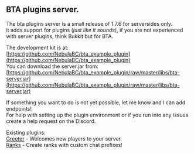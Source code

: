 BTA plugins server.
----------

The bta plugins server is a small release of 1.7.6 for serversides only.  
it adds support for plugins (*just like it sounds*), if you are not experienced with server plugins, think Bukkit but for BTA.

The development kit is at: [https://github.com/NebulaBC/bta_example_plugin](https://github.com/NebulaBC/bta_example_plugin)  
You can download the server.jar from: [https://github.com/NebulaBC/bta_example_plugin/raw/master/libs/bta-server.jar](https://github.com/NebulaBC/bta_example_plugin/raw/master/libs/bta-server.jar)

If something you want to do is not yet possible, let me know and I can add endpoints!  
For help with setting up the plugin environment or if you run into any issues create a help request on the Discord.

Existing plugins:  
[Greeter](https://github.com/NebulaBC/greeter/) - Welcomes new players to your server.  
[Ranks](https://github.com/NebulaBC/ranks) - Create ranks with custom chat prefixes!
